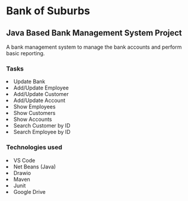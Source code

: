 # Bank of Suburbs

## Java Based Bank Management System Project
A bank management system to manage the bank accounts and perform basic reporting.

### Tasks
<li>Update Bank</li>
<li>Add/Update Employee</li>
<li>Add/Update Customer</li>
<li>Add/Update Account</li>
<li>Show Employees</li>
<li>Show Customers</li>
<li>Show Accounts</li>
<li>Search Customer by ID</li>
<li>Search Employee by ID</li>

### Technologies used
<li>VS Code</li>
<li>Net Beans (Java)</li>
<li>Drawio</li>
<li>Maven</li>
<li>Junit</li>
<li>Google Drive</li>


